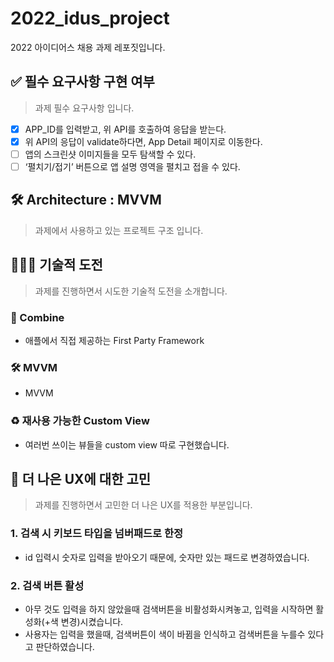 # 2022_idus_project
2022 아이디어스 채용 과제 레포짓입니다.

## ✅ 필수 요구사항 구현 여부
<Blockquote>
과제 필수 요구사항 입니다.
</Blockquote>

- [x] APP_ID를 입력받고, 위 API를 호출하여 응답을 받는다.
- [x] 위 API의 응답이 validate하다면, App Detail 페이지로 이동한다.
- [ ] 앱의 스크린샷 이미지들을 모두 탐색할 수 있다.
- [ ] ‘펼치기/접기’ 버튼으로 앱 설명 영역을 펼치고 접을 수 있다.

## 🛠 Architecture : MVVM
<Blockquote>
과제에서 사용하고 있는 프로젝트 구조 입니다.
</Blockquote>


## 🏋🏻‍♀️ 기술적 도전 
<Blockquote>
과제를 진행하면서 시도한 기술적 도전을 소개합니다.
</Blockquote>

### 🚜 Combine
- 애플에서 직접 제공하는 First Party Framework

### 🛠 MVVM
- MVVM

### ♻️ 재사용 가능한 Custom View
- 여러번 쓰이는 뷰들을 custom view 따로 구현했습니다.

## 👬 더 나은 UX에 대한 고민
<Blockquote>
과제를 진행하면서 고민한 더 나은 UX를 적용한 부분입니다.
</Blockquote>

### 1. 검색 시 키보드 타입을 넘버패드로 한정
- id 입력시 숫자로 입력을 받아오기 때문에, 숫자만 있는 패드로 변경하였습니다. 

### 2. 검색 버튼 활성
- 아무 것도 입력을 하지 않았을때 검색버튼을 비활성화시켜놓고, 입력을 시작하면 활성화(+색 변경)시켰습니다.
- 사용자는 입력을 했을때, 검색버튼이 색이 바뀜을 인식하고 검색버튼을 누를수 있다고 판단하였습니다.
